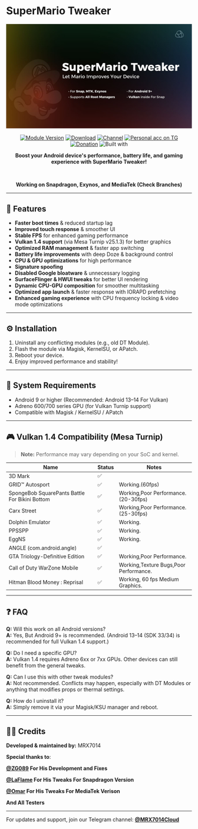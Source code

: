 # SuperMario Tweaker

<div align="center">
  <img src="assets/SMTW.jpg" alt="" />
  <br />

[![Module Version](https://img.shields.io/badge/Module_Version-v3.0.1-44cc11?style=for-the-badge)](https://github.com/mrx7014/SuperMario-Tweaker/releases/tag/v3.0.1)
[![Download](https://img.shields.io/github/downloads/mrx7014/SuperMario-Tweaker/total?style=for-the-badge&cacheSeconds=2)](https://github.com/mrx7014/SuperMario-Tweaker/releases)
[![Channel](https://img.shields.io/badge/Follow_Channel-MRX7014Cloud-252850?style=for-the-badge&color=blue&logo=telegram)](https://t.me/mrx7014cloud)
[![Personal acc on TG](https://img.shields.io/badge/Contact_Developer_via-Telegram-252850?style=for-the-badge&color=blue&logo=telegram)](https://t.me/mrx7014)
[![Donation](https://img.shields.io/badge/Support%20Development-black?style=for-the-badge&logo=buymeacoffee&logoColor=black&logoSize=auto&color=%23FFDD00&cacheSeconds=2&link=https%3A%2F%2Fbuymeacoffee.com%2Fzg089&link=https%3A%2F%2Fbuymeacoffee.com%2Fzg089)](https://buymeacoffee.com/mrx7014)
![Built with](https://img.shields.io/badge/Made_with-Love-red?style=for-the-badge)
  
**Boost your Android device's performance, battery life, and gaming experience with SuperMario Tweaker!**
  
  <br />
  
**Working on Snapdragon, Exynos, and MediaTek (Check Branches)**
  
</div>

---


## 🚀 Features

- **Faster boot times** & reduced startup lag  
- **Improved touch response** & smoother UI  
- **Stable FPS** for enhanced gaming performance  
- **Vulkan 1.4 support** (via Mesa Turnip v25.1.3) for better graphics  
- **Optimized RAM management** & faster app switching  
- **Battery life improvements** with deep Doze & background control  
- **CPU & GPU optimizations** for high performance    
- **Signature spoofing**  
- **Disabled Google bloatware** & unnecessary logging    
- **SurfaceFlinger & HWUI tweaks** for better UI rendering  
- **Dynamic CPU-GPU composition** for smoother multitasking  
- **Optimized app launch** & faster response with IORAPD prefetching  
- **Enhanced gaming experience** with CPU frequency locking & video mode optimizations

---

## ⚙️ Installation

1. Uninstall any conflicting modules (e.g., old DT Module).  
2. Flash the module via Magisk, KernelSU, or APatch.  
3. Reboot your device.  
4. Enjoy improved performance and stability!

---

## 📌 System Requirements

- Android 9 or higher (Recommended: Android 13–14 For Vulkan)  
- Adreno 600/700 series GPU (for Vulkan Turnip support)
- Compatible with Magisk / KernelSU / APatch  

---

## 🎮 Vulkan 1.4 Compatibility (Mesa Turnip)

> **Note:** Performance may vary depending on your SoC and kernel.

| Name                                            | Status | Notes                                                                                                                     |
|-------------------------------------------------|--------|---------------------------------------------------------------------------------------------------------------------------|
| 3D Mark                                         | ✅     |                                                                                                                           |
| GRID™ Autosport                                 | ✅     | Working.(60fps)                                                          |
| SpongeBob SquarePants Battle For Bikini Bottom  | ✅     | Working,Poor Performance.(20-30fps)                                      |
| Carx Street                                     | ✅     | Working,Poor Performance.(25-30fps)                                      |
| Dolphin Emulator                                | ✅     | Working.                                                                 |
| PPSSPP                                          | ✅     | Working.                                                                 |
| EggNS                                           | ✅     | Working.                                                                 |
| ANGLE (com.android.angle)                       | ✅     |                                                                                                                           |
| GTA Triology-Definitive Edition                 | ✅     | Working,Poor Performance.                                                   |
| Call of Duty WarZone Mobile                     | ✅     | Working,Texture Bugs,Poor Performance.                                    |
| Hitman Blood Money : Reprisal                   | ✅     | Working, 60 fps Medium Graphics.                                        |


---

## ❓ FAQ

**Q:** Will this work on all Android versions?  
**A:** Yes, But Android 9+ is recommended. (Android 13–14 (SDK 33/34) is recommended for full Vulkan 1.4 support.)

**Q:** Do I need a specific GPU?  
**A:** Vulkan 1.4 requires Adreno 6xx or 7xx GPUs. Other devices can still benefit from the general tweaks.

**Q:** Can I use this with other tweak modules?  
**A:** Not recommended. Conflicts may happen, especially with DT Modules or anything that modifies props or thermal settings.

**Q:** How do I uninstall it?  
**A:** Simply remove it via your Magisk/KSU manager and reboot.

---

## 🧑‍💻 Credits

**Developed & maintained by:** MRX7014

**Special thanks to**: 

**[@ZG089](https://github.com/ZG089) For His Development and Fixes**

**[@LaFlame](https://t.me/@LaFlameA1) For His Tweaks For Snapdragon Version**

**[@Omar](https://t.me/@helicopterr_helicopterr) For His Tweaks For MediaTek Verison**

**And All Testers**

---

For updates and support, join our Telegram channel: **[@MRX7014Cloud](https://t.me/MRX7014Cloud)**
